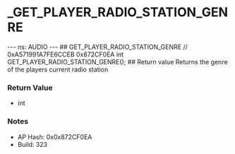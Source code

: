# _GET_PLAYER_RADIO_STATION_GENRE

--- ns: AUDIO --- ## GET_PLAYER_RADIO_STATION_GENRE  // 0xA571991A7FE6CCEB 0x872CF0EA int GET_PLAYER_RADIO_STATION_GENRE();   ## Return value Returns the genre of the players current radio station

### Return Value
* int

### Notes
* AP Hash: 0x0x872CF0EA
* Build: 323

